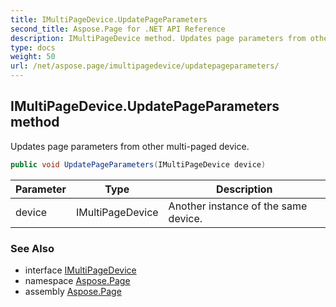 ```yaml
---
title: IMultiPageDevice.UpdatePageParameters
second_title: Aspose.Page for .NET API Reference
description: IMultiPageDevice method. Updates page parameters from other multipaged device
type: docs
weight: 50
url: /net/aspose.page/imultipagedevice/updatepageparameters/
---
```

## IMultiPageDevice.UpdatePageParameters method

Updates page parameters from other multi-paged device.

```csharp
public void UpdatePageParameters(IMultiPageDevice device)
```

| Parameter | Type | Description |
| --- | --- | --- |
| device | IMultiPageDevice | Another instance of the same device. |

### See Also

* interface [IMultiPageDevice](../)
* namespace [Aspose.Page](../../imultipagedevice/)
* assembly [Aspose.Page](../../../)


